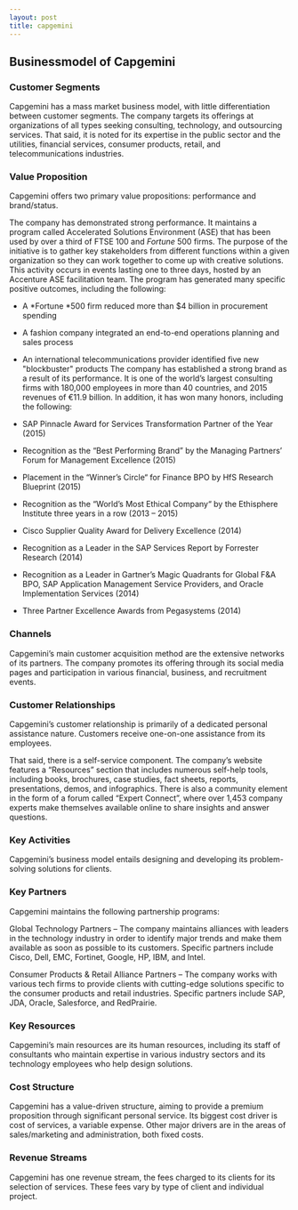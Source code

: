 ```yaml
---
layout: post
title: capgemini
---
```


Businessmodel of Capgemini
---------------------------

### Customer Segments

Capgemini has a mass market business model, with little differentiation between customer segments. The company targets its offerings at organizations of all types seeking consulting, technology, and outsourcing services. That said, it is noted for its expertise in the public sector and the utilities, financial services, consumer products, retail, and telecommunications industries.

### Value Proposition

Capgemini offers two primary value propositions: performance and brand/status.

The company has demonstrated strong performance. It maintains a program called Accelerated Solutions Environment (ASE) that has been used by over a third of FTSE 100 and *Fortune* 500 firms. The purpose of the initiative is to gather key stakeholders from different functions within a given organization so they can work together to come up with creative solutions. This activity occurs in events lasting one to three days, hosted by an Accenture ASE facilitation team. The program has generated many specific positive outcomes, including the following:

 * A *Fortune *500 firm reduced more than $4 billion in procurement spending
* A fashion company integrated an end-to-end operations planning and sales process
* An international telecommunications provider identified five new "blockbuster" products
 The company has established a strong brand as a result of its performance. It is one of the world’s largest consulting firms with 180,000 employees in more than 40 countries, and 2015 revenues of €11.9 billion. In addition, it has won many honors, including the following:

 * SAP Pinnacle Award for Services Transformation Partner of the Year (2015)
* Recognition as the “Best Performing Brand” by the Managing Partners’ Forum for Management Excellence (2015)
* Placement in the “Winner’s Circle“ for Finance BPO by HfS Research Blueprint (2015)
* Recognition as the “World’s Most Ethical Company“ by the Ethisphere Institute three years in a row (2013 – 2015)
* Cisco Supplier Quality Award for Delivery Excellence (2014)
* Recognition as a Leader in the SAP Services Report by Forrester Research (2014)
* Recognition as a Leader in Gartner’s Magic Quadrants for Global F&A BPO, SAP Application Management Service Providers, and Oracle Implementation Services (2014)
* Three Partner Excellence Awards from Pegasystems (2014)
 ### Channels

Capgemini’s main customer acquisition method are the extensive networks of its partners. The company promotes its offering through its social media pages and participation in various financial, business, and recruitment events.

### Customer Relationships

Capgemini’s customer relationship is primarily of a dedicated personal assistance nature. Customers receive one-on-one assistance from its employees.

That said, there is a self-service component. The company’s website features a “Resources” section that includes numerous self-help tools, including books, brochures, case studies, fact sheets, reports, presentations, demos, and infographics. There is also a community element in the form of a forum called “Expert Connect”, where over 1,453 company experts make themselves available online to share insights and answer questions.

### Key Activities

Capgemini’s business model entails designing and developing its problem-solving solutions for clients.

### Key Partners

Capgemini maintains the following partnership programs:

Global Technology Partners – The company maintains alliances with leaders in the technology industry in order to identify major trends and make them available as soon as possible to its customers. Specific partners include Cisco, Dell, EMC, Fortinet, Google, HP, IBM, and Intel.

Consumer Products & Retail Alliance Partners – The company works with various tech firms to provide clients with cutting-edge solutions specific to the consumer products and retail industries. Specific partners include SAP, JDA, Oracle, Salesforce, and RedPrairie.

### Key Resources

Capgemini’s main resources are its human resources, including its staff of consultants who maintain expertise in various industry sectors and its technology employees who help design solutions.

### Cost Structure

Capgemini has a value-driven structure, aiming to provide a premium proposition through significant personal service. Its biggest cost driver is cost of services, a variable expense. Other major drivers are in the areas of sales/marketing and administration, both fixed costs.

### Revenue Streams

Capgemini has one revenue stream, the fees charged to its clients for its selection of services. These fees vary by type of client and individual project.
